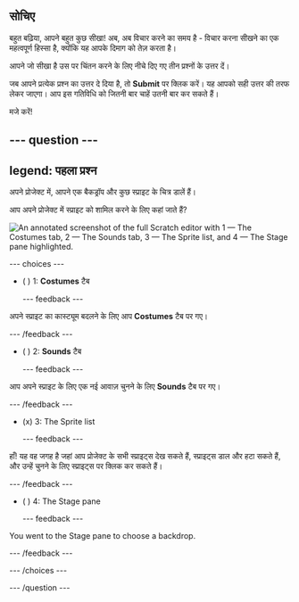 ## सोचिए

बहुत बढ़िया, आपने बहुत कुछ सीखा! अब, अब विचार करने का समय है - विचार करना सीखने का एक महत्वपूर्ण हिस्सा है, क्योंकि यह आपके दिमाग को तेज़ करता है।

आपने जो सीखा है उस पर चिंतन करने के लिए नीचे दिए गए तीन प्रश्नों के उत्तर दें।

जब आपने प्रत्येक प्रश्न का उत्तर दे दिया है, तो **Submit** पर क्लिक करें। यह आपको सही उत्तर की तरफ लेकर जाएगा। आप इस गतिविधि को जितनी बार चाहें उतनी बार कर सकते हैं।

मजे करें!

--- question ---
---
legend: पहला प्रश्न
---

अपने प्रोजेक्ट में, आपने एक बैकड्रॉप और कुछ स्प्राइट के चित्र डालें हैं।

आप अपने प्रोजेक्ट में स्प्राइट को शामिल करने के लिए कहां जाते हैं?

![An annotated screenshot of the full Scratch editor with 1 — The Costumes tab, 2 — The Sounds tab, 3 — The Sprite list, and 4 — The Stage pane highlighted.](images/question1.png)

--- choices ---

- ( ) 1: **Costumes** टैब

  --- feedback ---

अपने स्प्राइट का कास्ट्यूम बदलने के लिए आप **Costumes** टैब पर गए।

  --- /feedback ---

- ( ) 2: **Sounds** टैब

  --- feedback ---

आप अपने स्प्राइट के लिए एक नई आवाज़ चुनने के लिए **Sounds** टैब पर गए।

  --- /feedback ---

- (x) 3: The Sprite list

  --- feedback ---

हाँ! यह वह जगह है जहां आप प्रोजेक्ट के सभी स्प्राइट्स देख सकते हैं, स्प्राइट्स डाल और हटा सकते हैं, और उन्हें चुनने के लिए स्प्राइट्स पर क्लिक कर सकते हैं।

  --- /feedback ---

- ( ) 4: The Stage pane

  --- feedback ---

You went to the Stage pane to choose a backdrop.

  --- /feedback ---

--- /choices ---

--- /question ---
